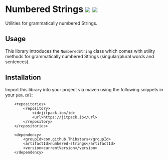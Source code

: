 # Numbered Strings [![](https://jitpack.io/v/Thibstars/numbered-strings.svg)](https://jitpack.io/#Thibstars/numbered-strings) [![](https://jitci.com/gh/Thibstars/numbered-strings/svg)](https://jitci.com/gh/Thibstars/numbered-strings)

Utilities for grammatically numbered Strings.

## Usage
This library introduces the `NumberedString` class which comes with utility methods for grammatically numbered Strings (singular/plural words and sentences).

## Installation
Import this library into your project via maven using the following snippets in your `pom.xml`:

````
	<repositories>
		<repository>
		    <id>jitpack.io</id>
		    <url>https://jitpack.io</url>
		</repository>
	</repositories>
````

````
	<dependency>
	    <groupId>com.github.Thibstars</groupId>
	    <artifactId>numbered-strings</artifactId>
	    <version>currentVersion</version>
	</dependency>
````